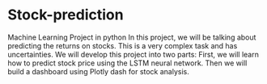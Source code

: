 # Stock-prediction
Machine Learning Project in python
In this project, we will be talking about predicting the returns on stocks. This is a very complex task and has uncertainties. We will develop this project into two parts:
First, we will learn how to predict stock price using the LSTM neural network.
Then we will build a dashboard using Plotly dash for stock analysis.
